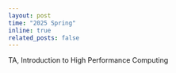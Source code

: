 ```yaml
---
layout: post
time: "2025 Spring"
inline: true
related_posts: false
---
```


TA, Introduction to High Performance Computing
